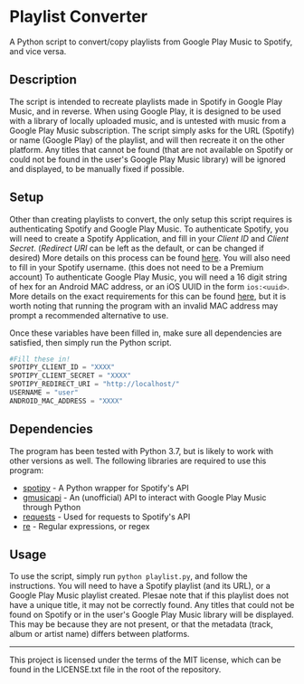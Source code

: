 # Playlist Converter
A Python script to convert/copy playlists from Google Play Music to Spotify, and vice versa.

## Description
The script is intended to recreate playlists made in Spotify in Google Play Music, and in reverse. When using Google Play, it is designed to be used with a library of locally uploaded music, and is untested with music from a Google Play Music subscription. The script simply asks for the URL (Spotify) or name (Google Play) of the playlist, and will then recreate it on the other platform. Any titles that cannot be found (that are not available on Spotify or could not be found in the user's Google Play Music library) will be ignored and displayed, to be manually fixed if possible.

## Setup
Other than creating playlists to convert, the only setup this script requires is authenticating Spotify and Google Play Music.
To authenticate Spotify, you will need to create a Spotify Application, and fill in your _Client ID_ and _Client Secret_. (_Redirect URI_ can be left as the default, or can be changed if desired) More details on this process can be found [here](https://spotipy.readthedocs.io/en/latest/#authorized-requests). You will also need to fill in your Spotify username. (this does not need to be a Premium account)
To authenticate Google Play Music, you will need a 16 digit string of hex for an Android MAC address, or an iOS UUID in the form `ios:<uuid>`. More details on the exact requirements for this can be found [here](https://spotipy.readthedocs.io/en/latest/#authorized-requests), but it is worth noting that running the program with an invalid MAC address may prompt a recommended alternative to use.

Once these variables have been filled in, make sure all dependencies are satisfied, then simply run the Python script.
```python
#Fill these in!
SPOTIPY_CLIENT_ID = "XXXX"
SPOTIPY_CLIENT_SECRET = "XXXX"
SPOTIPY_REDIRECT_URI = "http://localhost/"
USERNAME = "user"
ANDROID_MAC_ADDRESS = "XXXX"
```

## Dependencies
The program has been tested with Python 3.7, but is likely to work with other versions as well. The following libraries are required to use this program:
* [spotipy](https://spotipy.readthedocs.io/en/latest/) - A Python wrapper for Spotify's API
* [gmusicapi](https://unofficial-google-music-api.readthedocs.io/en/latest) - An (unofficial) API to interact with Google Play Music through Python
* [requests](http://docs.python-requests.org/en/master/) - Used for requests to Spotify's API
* [re](https://docs.python.org/3/library/re.html) - Regular expressions, or regex

## Usage
To use the script, simply run `python playlist.py`, and follow the instructions. You will need to have a Spotify playlist (and its URL), or a Google Play Music playlist created. Plesae note that if this playlist does not have a unique title, it may not be correctly found. Any titles that could not be found on Spotify or in the user's Google Play Music library will be displayed. This may be because they are not present, or that the metadata (track, album or artist name) differs between platforms.

---
This project is licensed under the terms of the MIT license, which can be found in the LICENSE.txt file in the root of the repository.